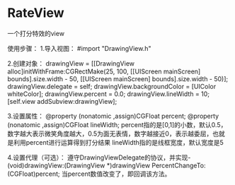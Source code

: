 # RateView
一个打分特效的view

使用步骤：
  1.导入视图：
    #import "DrawingView.h"
    
  2.创建对象：
    drawingView = [[DrawingView alloc]initWithFrame:CGRectMake(25, 100, [[UIScreen mainScreen] bounds].size.width - 50, [[UIScreen mainScreen] bounds].size.width - 50)];
    drawingView.delegate = self;
    drawingView.backgroundColor = [UIColor whiteColor];
    drawingView.percent = 0.0;
    drawingView.lineWidth = 10;
    [self.view addSubview:drawingView];
    
  3.设置属性：
    @property (nonatomic ,assign)CGFloat percent;
    @property (nonatomic ,assign)CGFloat lineWidth;
    percent指的是[0,1]的小数，默认0.5，数字越大表示微笑角度越大，0.5为面无表情，数字越接近0，表示越委屈，也就是利用percent进行运算得到打分结果
    lineWidth指的是线框宽度，默认宽度是5
    
  4.设置代理（可选）：
    遵守DrawingViewDelegate的协议，并实现-(void)drawingView:(DrawingView *)drawingView PercentChangeTo:(CGFloat)percent;
    当percent数值改变了，即回调该方法。
